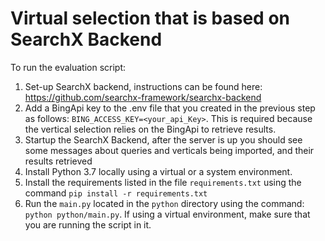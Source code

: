 # Virtual selection that is based on SearchX Backend

To run the evaluation script:

1. Set-up SearchX backend, instructions can be found here: https://github.com/searchx-framework/searchx-backend
2. Add a BingApi key to the .env file that you created in the previous step as follows:
   `BING_ACCESS_KEY=<your_api_Key>`. This is required because the vertical selection relies on the BingApi to retrieve
   results.
3. Startup the SearchX Backend, after the server is up you should see some messages about queries and verticals being
   imported, and their results retrieved
4. Install Python 3.7 locally using a virtual or a system environment.
5. Install the requirements listed in the file `requirements.txt` using the command `pip install -r requirements.txt`
6. Run the `main.py` located in the `python` directory using the command: `python python/main.py`. If using a virtual
   environment, make sure that you are running the script in it.
